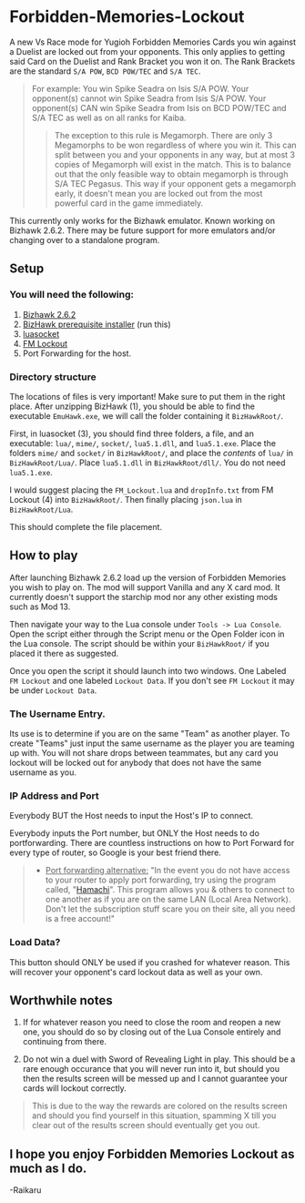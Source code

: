 # Forbidden-Memories-Lockout
A new Vs Race mode for Yugioh Forbidden Memories
Cards you win against a Duelist are locked out from your opponents. This only applies to getting said Card on the Duelist and Rank Bracket you won it on. The Rank Brackets are the standard `S/A POW`, `BCD POW/TEC` and `S/A TEC`.
> For example: You win Spike Seadra on Isis S/A POW. Your opponent(s) cannot win Spike Seadra from Isis S/A POW. Your opponent(s) CAN win Spike Seadra from Isis on BCD POW/TEC and S/A TEC as well as on all ranks for Kaiba.
> > The exception to this rule is Megamorph. There are only 3 Megamorphs to be won regardless of where you win it. This can split between you and your opponents in any way, but at most 3 copies of Megamorph will exist in the match. This is to balance out that the only feasible way to obtain megamorph is through S/A TEC Pegasus. This way if your opponent gets a megamorph early, it doesn't mean you are locked out from the most powerful card in the game immediately.

This currently only works for the Bizhawk emulator. Known working on Bizhawk 2.6.2. There may be future support for more emulators and/or changing over to a standalone program.


## Setup
### You will need the following:
1. [Bizhawk 2.6.2](https://github.com/TASVideos/BizHawk/releases/tag/2.6.2)
2. [BizHawk prerequisite installer](https://github.com/TASVideos/BizHawk-Prereqs/releases/tag/2.1) (run this)
3. [luasocket](http://files.luaforge.net/releases/luasocket/luasocket/luasocket-2.0.2/luasocket-2.0.2-lua-5.1.2-Win32-vc8.zip)
4. [FM Lockout](https://github.com/Raikaru13/Forbidden-Memories-Lockout)
5. Port Forwarding for the host.

### Directory structure

The locations of files is very important! Make sure to put them in the right place. After unzipping BizHawk (1), you should be able to find the executable `EmuHawk.exe`, we will call the folder containing it `BizHawkRoot/`.

First, in luasocket (3), you should find three folders, a file, and an executable: `lua/`, `mime/`, `socket/`, `lua5.1.dll`, and `lua5.1.exe`.
Place the folders `mime/` and `socket/` in `BizHawkRoot/`, and place the *contents* of `lua/` in `BizHawkRoot/Lua/`. Place `lua5.1.dll` in `BizHawkRoot/dll/`. You do not need `lua5.1.exe`.

I would suggest placing the `FM_Lockout.lua` and `dropInfo.txt` from FM Lockout (4) into `BizHawkRoot/`. Then finally placing `json.lua` in `BizHawkRoot/Lua`.

This should complete the file placement.

## How to play

After launching Bizhawk 2.6.2 load up the version of Forbidden Memories you wish to play on. The mod will support Vanilla and any X card mod. It currently doesn't support the starchip mod nor any other existing mods such as Mod 13.

Then navigate your way to the Lua console under `Tools -> Lua Console`.
Open the script either through the Script menu or the Open Folder icon in the Lua console. The script should be within your `BizHawkRoot/` if you placed it there as suggested.

Once you open the script it should launch into two windows. One Labeled `FM Lockout` and one labeled `Lockout Data`. If you don't see `FM Lockout` it may be under `Lockout Data`.

### The Username Entry. 

Its use is to determine if you are on the same "Team" as another player. To create "Teams" just input the same username as the player you are teaming up with. You will not share drops between teammates, but any card you lockout will be locked out for anybody that does not have the same username as you.

### IP Address and Port

Everybody BUT the Host needs to input the Host's IP to connect.

Everybody inputs the Port number, but ONLY the Host needs to do portforwarding. There are countless instructions on how to Port Forward for every type of router, so Google is your best friend there.
>  * <ins>Port forwarding alternative:</ins> "In the event you do not have access to your router to apply port forwarding, try using the program called, "[Hamachi](https://www.vpn.net/)". This program allows you & others to connect to one another as if you are on the same LAN (Local Area Network). Don't let the subscription stuff scare you on their site, all you need is a free account!"


### Load Data?
This button should ONLY be used if you crashed for whatever reason. This will recover your opponent's card lockout data as well as your own.

## Worthwhile notes

1. If for whatever reason you need to close the room and reopen a new one, you should do so by closing out of the Lua Console entirely and continuing from there.

2. Do not win a duel with Sword of Revealing Light in play. This should be a rare enough occurance that you will never run into it, but should you then the results screen will be messed up and I cannot guarantee your cards will lockout correctly.
> This is due to the way the rewards are colored on the results screen and should you find yourself in this situation, spamming X till you clear out of the results screen should eventually get you out. 

## I hope you enjoy Forbidden Memories Lockout as much as I do.
-Raikaru
